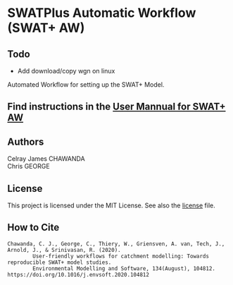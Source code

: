 # SWATPlus Automatic Workflow (SWAT+ AW)

## Todo
- Add download/copy wgn on linux

Automated Workflow for setting up the SWAT+ Model. 
## Find instructions in the [User Mannual for SWAT+ AW](https://celray.github.io/docs/swatplus_aw/introduction.html)

## Authors
Celray James CHAWANDA   
Chris GEORGE

## License
This project is licensed under the MIT License. See also the [license](./LICENSE) file.


## How to Cite

```
Chawanda, C. J., George, C., Thiery, W., Griensven, A. van, Tech, J., Arnold, J., & Srinivasan, R. (2020). 
        User-friendly workflows for catchment modelling: Towards reproducible SWAT+ model studies. 
        Environmental Modelling and Software, 134(August), 104812. https://doi.org/10.1016/j.envsoft.2020.104812
```
